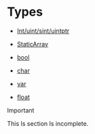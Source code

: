 # Types

- [Int/uint/sint/uintptr](Types/ints.md)

- [StaticArray](Types/StaticArray.md)

- [bool](Types/bool.md)

- [char](Types/char.md)

- [var](Types/Var.md)

- [float](Types/float.md)

>[!IMPORTANT]
>This Is section Is incomplete.